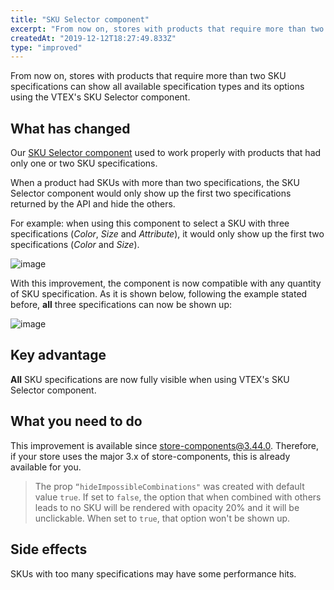 ```yaml
---
title: "SKU Selector component"
excerpt: "From now on, stores with products that require more than two SKU specifications can show all available specification types and its options using the VTEX's SKU Selector component."
createdAt: "2019-12-12T18:27:49.833Z"
type: "improved"
---
```


From now on, stores with products that require more than two SKU specifications can show all available specification types and its options using the VTEX's SKU Selector component.

## What has changed

Our [SKU Selector component](https://github.com/vtex-apps/store-components/blob/master/react/components/SKUSelector/README.md) used to work properly with products that had only one or two SKU specifications.

When a product had SKUs with more than two specifications, the SKU Selector component would only show up the first two specifications returned by the API and hide the others.

For example: when using this component to select a SKU with three specifications (_Color_, _Size_ and _Attribute_), it would only show up the first two specifications (_Color_ and _Size_).

![image](https://user-images.githubusercontent.com/52087100/60180207-d8b47e80-97f5-11e9-8f28-6d00fb9f155a.png)

With this improvement, the component is now compatible with any quantity of SKU specification. As it is shown below, following the example stated before, **all** three specifications can now be shown up:

![image](https://user-images.githubusercontent.com/52087100/60180243-ee29a880-97f5-11e9-8f77-e5a15bd5cab6.png)

## Key advantage

**All** SKU specifications are now fully visible when using VTEX's SKU Selector component.

## What you need to do

This improvement is available since store-components@3.44.0. Therefore, if your store uses the major 3.x of store-components, this is already available for you.

> The prop `“hideImpossibleCombinations"` was created with default value `true`. If set to `false`, the option that when combined with others leads to no SKU will be rendered with opacity 20% and it will be unclickable. When set to `true`, that option won't be shown up.

## Side effects

SKUs with too many specifications may have some performance hits.
